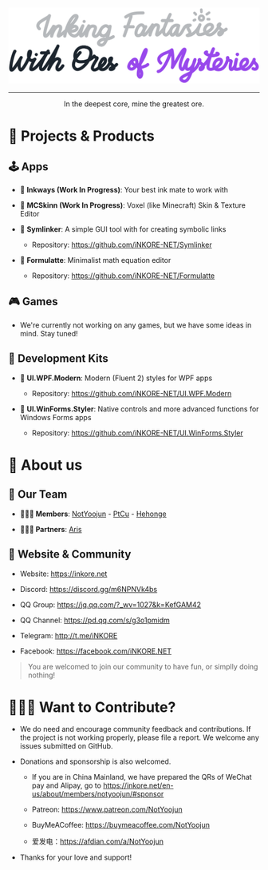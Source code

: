 <br>

<p align="center">
    <a href="https://www.inkore.net/" target="_blank" rel="noopener">
    <picture>
        <source media="(prefers-color-scheme: dark)" alt="Inking Fantasies With Ores of Mysteries" srcset="https://github.com/iNKORE-NET/.github/blob/main/assets/images/slogan_dark.png" />
        <img max-width="200px" alt="Inking Fantasies With Ores of Mysteries" src="https://github.com/iNKORE-NET/.github/blob/main/assets/images/slogan_light.png" />
    </picture>
    </a>
</p>

---

<p align="center">In the deepest core, mine the greatest ore.</p>

# 🔭 Projects & Products

## 🕹️ Apps

- 🚩 **Inkways (Work In Progress)**: Your best ink mate to work with 

- 🚩 **MCSkinn (Work In Progress)**: Voxel (like Minecraft) Skin & Texture Editor

- 🚩 **Symlinker**: A simple GUI tool with for creating symbolic links

  - Repository: <https://github.com/iNKORE-NET/Symlinker>

- 🚩 **Formulatte**: Minimalist math equation editor

  - Repository: <https://github.com/iNKORE-NET/Formulatte>
  
## 🎮 Games

- We're currently not working on any games, but we have some ideas in mind. Stay tuned!

## 🧰 Development Kits

- 🚩 **UI.WPF.Modern**: Modern (Fluent 2) styles for WPF apps

  - Repository: <https://github.com/iNKORE-NET/UI.WPF.Modern>

- 🚩 **UI.WinForms.Styler**: Native controls and more advanced functions for Windows Forms apps

  - Repository: <https://github.com/iNKORE-NET/UI.WinForms.Styler>

# 🏢 About us

## 💎 Our Team

- **👨🏻‍💼 Members**: [NotYoojun](https://www.github.com/NotYoojun) - [PtCu](https://www.github.com/Hongshiits) - [Hehonge](https://www.github.com/Hehonge-onli)

- **👨🏻‍💻 Partners**: [Aris](https://github.com/Aris-Offline)

## 🎏 Website & Community

- Website: <https://inkore.net>

- Discord: <https://discord.gg/m6NPNVk4bs>

- QQ Group: <https://jq.qq.com/?_wv=1027&k=KefGAM42>

- QQ Channel: <https://pd.qq.com/s/g3o1pmidm>

- Telegram: <http://t.me/iNKORE>

- Facebook: <https://facebook.com/iNKORE.NET>

> You are welcomed to join our community to have fun, or simplly doing nothing!

# 👨🏻‍🎨 Want to Contribute?

- We do need and encourage community feedback and contributions. If the project is not working properly, please file a report. We welcome any issues submitted on GitHub.

- Donations and sponsorship is also welcomed.

  - If you are in China Mainland, we have prepared the QRs of WeChat pay and Alipay, go to <https://inkore.net/en-us/about/members/notyoojun/#sponsor>

  - Patreon: <https://www.patreon.com/NotYoojun>

  - BuyMeACoffee: <https://buymeacoffee.com/NotYoojun>

  - 爱发电：<https://afdian.com/a/NotYoojun>

- Thanks for your love and support!
